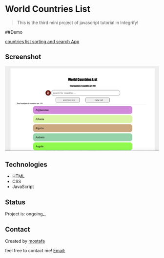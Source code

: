# World Countries List

> This is the third mini project of javascript tutorial in Integrify!

##Demo

[countries list sorting and search App](https://mostafain.github.io/countriesList_miniProject/worldCountriesListIndex.html)

## Screenshot

![Example screenshot](countriesList_Screenshot.png)

## Technologies

- HTML
- CSS
- JavaScript

## Status

Project is: ongoing_,


## Contact

Created by [mostafa](https://github.mostafaIn.com) 

feel free to contact me!
[Email:](mostafa.hazareh@integrify.io)
